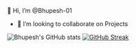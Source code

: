 👋 Hi, I’m @Bhupesh-01
- 💞️ I’m looking to collaborate on Projects
  
![Bhupesh's GitHub stats](https://github-readme-stats.vercel.app/api?username=Bhupesh-01&show_icons=true&theme=radical)
[![GitHub Streak](https://streak-stats.demolab.com?user=Bhupesh-01&theme=tokyonight)](https://git.io/streak-stats)



